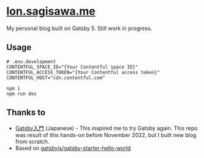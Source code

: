 # [lon.sagisawa.me](https://lon.sagisawa.me)

My personal blog built on Gatsby 5. Still work in progress.

## Usage

``` shell
# .env.development
CONTENTFUL_SPACE_ID="{Your Contentful space ID}"
CONTENTFUL_ACCESS_TOKEN="{Your Contentful access token}"
CONTENTFUL_HOST="cdn.contentful.com"
```

```shell
npm i
npm run dev
```

## Thanks to

* [Gatsby入門](https://zenn.dev/tomokiya/books/4b13342f6d878b93e06c) (Japanese) - This inspired me to try Gatsby again. This repo was result of this hands-on before November 2022, but I built new blog from scratch.
* Based on [gatsbyjs/gatsby-starter-hello-world](https://github.com/gatsbyjs/gatsby-starter-hello-world)

